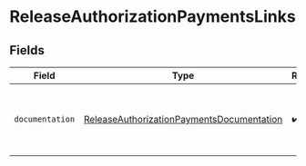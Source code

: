 # ReleaseAuthorizationPaymentsLinks


## Fields

| Field                                                                                                         | Type                                                                                                          | Required                                                                                                      | Description                                                                                                   |
| ------------------------------------------------------------------------------------------------------------- | ------------------------------------------------------------------------------------------------------------- | ------------------------------------------------------------------------------------------------------------- | ------------------------------------------------------------------------------------------------------------- |
| `documentation`                                                                                               | [ReleaseAuthorizationPaymentsDocumentation](../../models/errors/ReleaseAuthorizationPaymentsDocumentation.md) | :heavy_check_mark:                                                                                            | The URL to the generic Mollie API error handling guide.                                                       |